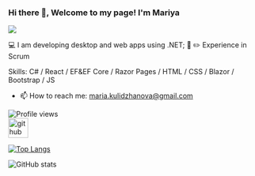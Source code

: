 ### Hi there 👋, Welcome to my page! I'm Mariya
![](https://twitter.com/MariyaK09787320)

💻 I am developing desktop and web apps using .NET; 📔 ✏️ Experience in Scrum

Skills: C# / React / EF&EF Core / Razor Pages / HTML / CSS / Blazor / Bootstrap / JS 

- 📫 How to reach me: maria.kulidzhanova@gmail.com 

![Profile views](https://gpvc.arturio.dev/MariyaKulidzhanova)  
[<img src='https://cdn.jsdelivr.net/npm/simple-icons@3.0.1/icons/github.svg' alt='github' height='40'>](https://github.com/MariyaKulidzhanova)  

[![Top Langs](https://github-readme-stats.vercel.app/api/top-langs/?username=MariyaKulidzhanova)](https://github.com/anuraghazra/github-readme-stats)

![GitHub stats](https://github-readme-stats.vercel.app/api?username=MariyaKulidzhanova&show_icons=true)   

